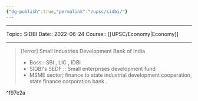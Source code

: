 ```yaml
---
{"dg-publish":true,"permalink":"/upsc/sidbi/"}
---
```


----
Topic:: SIDBI
Date:: 2022-06-24
Course:: [[UPSC/Economy\|Economy]] 

----

>[!error] Small Industries Development Bank of India
> - Boss:: SBI , LIC , IDBI 
> - SIDBI's SEDF :: Small enterprises development fund 
> - MSME sector; finance to state industrial development cooperation, state finance corporation bank .

^f97e2a



